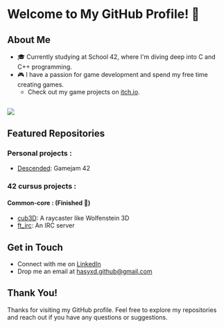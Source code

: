 # Welcome to My GitHub Profile! 👋

## About Me
- 🎓 Currently studying at School 42, where I'm diving deep into C and C++ programming.
- 🎮 I have a passion for game development and spend my free time creating games.
  - Check out my game projects on [itch.io](https://HaSYxD.itch.io/).

##
<img src="https://skillicons.dev/icons?i=c,cpp,bash,git," />

## Featured Repositories
### Personal projects :
- [Descended](https://hasyxd.itch.io/descended): Gamejam 42

### 42 cursus projects :
#### Common-core : (Finished 🎉)
- [cub3D](https://github.com/HaSYxD/Cub3D): A raycaster like Wolfenstein 3D
- [ft_irc](https://github.com/HaSYxD/ft_irc): An IRC server

## Get in Touch
- Connect with me on [LinkedIn](https://www.linkedin.com/in/anthony-liaudet-0b5a11323/)
- Drop me an email at hasyxd.github@gmail.com

## Thank You!
Thanks for visiting my GitHub profile. Feel free to explore my repositories and reach out if you have any questions or suggestions.
